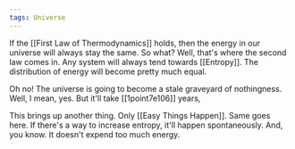 ```yaml
---
tags: Universe 
---
```


If the [[First Law of Thermodynamics]] holds, then the energy in our universe will always stay the same. So what? Well, that's where the second law comes in. Any system will always tend towards [[Entropy]]. The distribution of energy will become pretty much equal. 

Oh no! The universe is going to become a stale graveyard of nothingness. Well, I mean, yes. But it'll take [[1point7e106]] years,

This brings up another thing. Only [[Easy Things Happen]]. Same goes here. If there's a way to increase entropy, it'll happen spontaneously. And, you know. It doesn't expend too much energy.